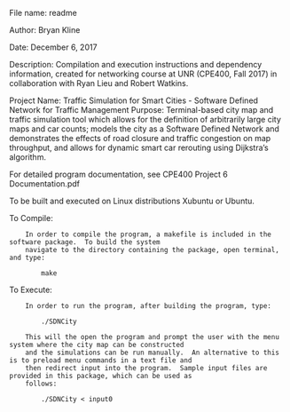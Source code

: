 
File name: 	  readme

Author: 	    Bryan Kline

Date:			    December 6, 2017

Description:	  Compilation and execution instructions and dependency information, created for networking
                course at UNR (CPE400, Fall 2017) in collaboration with Ryan Lieu and Robert Watkins.

Project Name:   Traffic Simulation for Smart Cities - Software Defined Network for Traffic Management
Purpose:        Terminal-based city map and traffic simulation tool which allows for the definition of 
                arbitrarily large city maps and car counts; models the city as a Software Defined Network 
                and demonstrates the effects of road closure and traffic congestion on map throughput, and 
                allows for dynamic smart car rerouting using Dijkstra’s algorithm.



                                                                                                        
For detailed program documentation, see CPE400 Project 6 Documentation.pdf                            
                                                                                                       


To be built and executed on Linux distributions Xubuntu or Ubuntu.

To Compile:

        In order to compile the program, a makefile is included in the software package.  To build the system  
        navigate to the directory containing the package, open terminal, and type:

            make

To Execute:

        In order to run the program, after building the program, type:

            ./SDNCity

        This will the open the program and prompt the user with the menu system where the city map can be constructed
        and the simulations can be run manually.  An alternative to this is to preload menu commands in a text file and
        then redirect input into the program.  Sample input files are provided in this package, which can be used as
        follows:

            ./SDNCity < input0 

